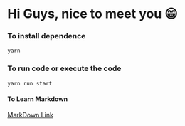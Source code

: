 # Hi Guys, nice to meet you 😁

### To install dependence

`yarn`

### To run code or execute the code

`yarn run start`

#### To Learn Markdown

[MarkDown Link](https://medium.com/@saumya.ranjan/how-to-write-a-readme-md-file-markdown-file-20cb7cbcd6f)
